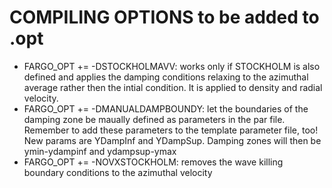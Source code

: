 # COMPILING OPTIONS to be added to .opt

* FARGO_OPT += -DSTOCKHOLMAVV: works only if STOCKHOLM is also defined and applies the damping conditions relaxing to the azimuthal average rather then the intial condition. It is applied to density and radial velocity.
* FARGO_OPT += -DMANUALDAMPBOUNDY: let the boundaries of the damping zone be maually defined as parameters in the par file. Remember to add these parameters to the template parameter file, too!
New params are YDampInf and YDampSup. Damping zones will then be ymin-ydampinf and ydampsup-ymax
* FARGO_OPT += -NOVXSTOCKHOLM: removes the wave killing boundary conditions to the azimuthal velocity
